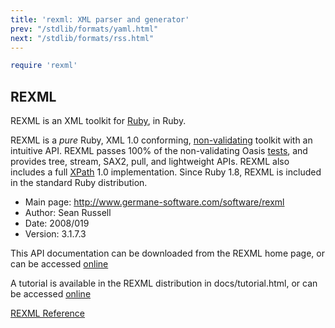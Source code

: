 ```yaml
---
title: 'rexml: XML parser and generator'
prev: "/stdlib/formats/yaml.html"
next: "/stdlib/formats/rss.html"
---
```



```ruby
require 'rexml'
```

## REXML[](#rexml)

REXML is an XML toolkit for <a href='http://www.ruby-lang.org' class='remote' target='_blank'>Ruby</a>, in Ruby.

REXML is a *pure* Ruby, XML 1.0 conforming, <a href='http://www.w3.org/TR/2004/REC-xml-20040204/#sec-conformance' class='remote' target='_blank'>non-validating</a> toolkit with an intuitive API. REXML passes 100% of the non-validating Oasis <a href='http://www.oasis-open.org/committees/xml-conformance/xml-test-suite.sh
tml' class='remote' target='_blank'>tests</a>, and provides tree, stream, SAX2, pull, and lightweight APIs. REXML also includes a full <a href='http://www.w3c.org/tr/xpath' class='remote' target='_blank'>XPath</a> 1.0 implementation. Since Ruby 1.8, REXML is included in the standard Ruby distribution.

* Main page: http://www.germane-software.com/software/rexml
* Author: Sean Russell <serATgermaneHYPHENsoftwareDOTcom />
* Date: 2008/019
* Version: 3.1.7.3

This API documentation can be downloaded from the REXML home page, or can be accessed <a href='http://www.germane-software.com/software/rexml_doc' class='remote' target='_blank'>online</a>

A tutorial is available in the REXML distribution in docs/tutorial.html, or can be accessed <a href='http://www.germane-software.com/software/rexml/docs/tutorial.html' class='remote' target='_blank'>online</a>

<a href='https://ruby-doc.org/stdlib-2.7.0/libdoc/rexml/rdoc/REXML.html' class='ruby-doc remote' target='_blank'>REXML Reference</a>

